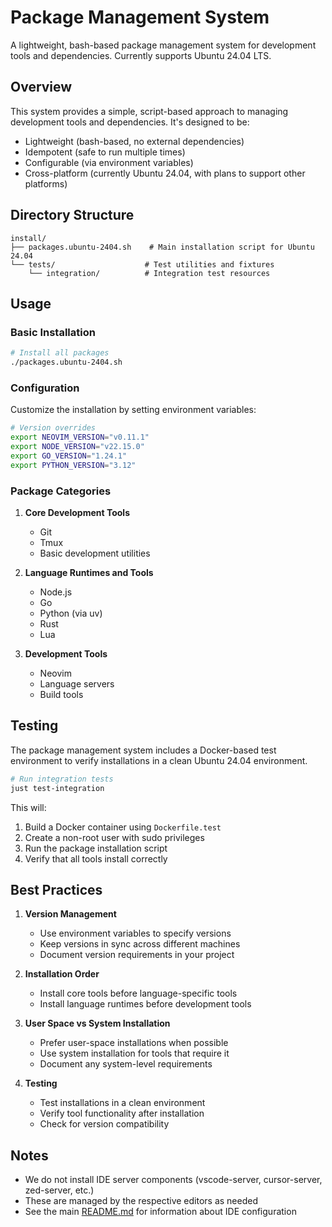 # Package Management System

A lightweight, bash-based package management system for development tools and dependencies. Currently supports Ubuntu 24.04 LTS.

## Overview

This system provides a simple, script-based approach to managing development tools and dependencies. It's designed to be:
- Lightweight (bash-based, no external dependencies)
- Idempotent (safe to run multiple times)
- Configurable (via environment variables)
- Cross-platform (currently Ubuntu 24.04, with plans to support other platforms)

## Directory Structure

```
install/
├── packages.ubuntu-2404.sh    # Main installation script for Ubuntu 24.04
└── tests/                    # Test utilities and fixtures
    └── integration/          # Integration test resources
```

## Usage

### Basic Installation

```bash
# Install all packages
./packages.ubuntu-2404.sh
```

### Configuration

Customize the installation by setting environment variables:

```bash
# Version overrides
export NEOVIM_VERSION="v0.11.1"
export NODE_VERSION="v22.15.0"
export GO_VERSION="1.24.1"
export PYTHON_VERSION="3.12"
```

### Package Categories

1. **Core Development Tools**
   - Git
   - Tmux
   - Basic development utilities

2. **Language Runtimes and Tools**
   - Node.js
   - Go
   - Python (via uv)
   - Rust
   - Lua

3. **Development Tools**
   - Neovim
   - Language servers
   - Build tools

## Testing

The package management system includes a Docker-based test environment to verify installations in a clean Ubuntu 24.04 environment.

```bash
# Run integration tests
just test-integration
```

This will:
1. Build a Docker container using `Dockerfile.test`
2. Create a non-root user with sudo privileges
3. Run the package installation script
4. Verify that all tools install correctly

## Best Practices

1. **Version Management**
   - Use environment variables to specify versions
   - Keep versions in sync across different machines
   - Document version requirements in your project

2. **Installation Order**
   - Install core tools before language-specific tools
   - Install language runtimes before development tools

3. **User Space vs System Installation**
   - Prefer user-space installations when possible
   - Use system installation for tools that require it
   - Document any system-level requirements

4. **Testing**
   - Test installations in a clean environment
   - Verify tool functionality after installation
   - Check for version compatibility

## Notes

- We do not install IDE server components (vscode-server, cursor-server, zed-server, etc.)
- These are managed by the respective editors as needed
- See the main [README.md](../README.md) for information about IDE configuration
